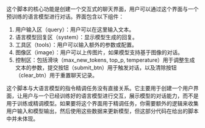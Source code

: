 这个脚本的核心功能是创建一个交互式的聊天界面，用户可以通过这个界面与一个预训练的语言模型进行对话。界面包含以下组件：

1. 用户输入区（query）：用户可以在这里输入文本。
2. 语言模型回复区（system）：显示模型生成的回复。
3. 工具区（tools）：用户可以输入额外的参数或配置。
4. 图像区（image）：用户可以上传图片，如果模型支持基于图像的对话。
5. 控制区：包括滑块（max_new_tokens, top_p, temperature）用于调整生成文本的参数，提交按钮（submit_btn）用于触发对话，以及清除按钮（clear_btn）用于重置聊天记录。

这个脚本与大语言模型的指令精调任务没有直接关系。它主要用于创建一个用户界面，让用户与一个已经训练好的语言模型进行交互，展示模型的对话能力，而不是用于训练或精调模型。如果要将这个界面用于精调任务，你需要额外的逻辑来收集用户输入和模型输出，然后使用这些数据来更新模型，但这部分代码在给出的脚本中并未体现。
